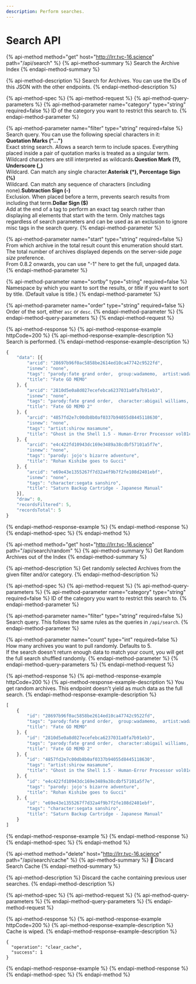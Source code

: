 ```yaml
---
description: Perform searches.
---
```


# Search API

{% api-method method="get" host="http://lrr.tvc-16.science" path="/api/search" %}
{% api-method-summary %}
Search the Archive Index
{% endapi-method-summary %}

{% api-method-description %}
Search for Archives. You can use the IDs of this JSON with the other endpoints.
{% endapi-method-description %}

{% api-method-spec %}
{% api-method-request %}
{% api-method-query-parameters %}
{% api-method-parameter name="category" type="string" required=false %}
ID of the category you want to restrict this search to.
{% endapi-method-parameter %}

{% api-method-parameter name="filter" type="string" required=false %}
Search query. You can use the following special characters in it:  
**Quotation Marks \("..."\)**  
Exact string search. Allows a search term to include spaces. Everything placed inside a pair of quotation marks is treated as a singular term. Wildcard characters are still interpreted as wildcards.**Question Mark \(?\), Underscore \(\_\)**  
Wildcard. Can match any single character.**Asterisk \(\*\), Percentage Sign \(%\)**  
Wildcard. Can match any sequence of characters \(including none\).**Subtraction Sign \(-\)**  
Exclusion. When placed before a term, prevents search results from including that term.**Dollar Sign \($\)**  
Add at the end of a tag to perform an exact tag search rather than displaying all elements that start with the term. Only matches tags regardless of search parameters and can be used as an exclusion to ignore misc tags in the search query.
{% endapi-method-parameter %}

{% api-method-parameter name="start" type="string" required=false %}
From which archive in the total result count this enumeration should start. The total number of archives displayed depends on the server-side _page size_ preference.  
From 0.8.2 onwards, you can use "-1" here to get the full, unpaged data.  
{% endapi-method-parameter %}

{% api-method-parameter name="sortby" type="string" required=false %}
Namespace by which you want to sort the results, or _title_ if you want to sort by title. \(Default value is title.\)
{% endapi-method-parameter %}

{% api-method-parameter name="order" type="string" required=false %}
Order of the sort, either `asc` or `desc`.
{% endapi-method-parameter %}
{% endapi-method-query-parameters %}
{% endapi-method-request %}

{% api-method-response %}
{% api-method-response-example httpCode=200 %}
{% api-method-response-example-description %}
Search is performed.
{% endapi-method-response-example-description %}

```javascript
{
    "data": [{
        "arcid": "28697b96f0ac5858be2614ed10ca47742c9522fd",
        "isnew": "none",
        "tags": "parody:fate grand order,  group:wadamemo,  artist:wada rco,  artbook,  full color",
        "title": "Fate GO MEMO"
    }, {
        "arcid": "2810d5e0a8d027ecefebca6237031a0fa7b91eb3",
        "isnew": "none",
        "tags": "parody:fate grand order,  character:abigail williams,  character:artoria pendragon alter,  character:asterios,  character:ereshkigal,  character:gilgamesh,  character:hans christian andersen,  character:hassan of serenity,  character:hector,  character:helena blavatsky,  character:irisviel von einzbern,  character:jeanne alter,  character:jeanne darc,  character:kiara sessyoin,  character:kiyohime,  character:lancer,  character:martha,  character:minamoto no raikou,  character:mochizuki chiyome,  character:mordred pendragon,  character:nitocris,  character:oda nobunaga,  character:osakabehime,  character:penthesilea,  character:queen of sheba,  character:rin tosaka,  character:saber,  character:sakata kintoki,  character:scheherazade,  character:sherlock holmes,  character:suzuka gozen,  character:tamamo no mae,  character:ushiwakamaru,  character:waver velvet,  character:xuanzang,  character:zhuge liang,  group:wadamemo,  artist:wada rco,  artbook,  full color",
        "title": "Fate GO MEMO 2"
    }, {
        "arcid": "4857fd2e7c00db8b0af0337b94055d8445118630",
        "isnew": "none",
        "tags": "artist:shirow masamune",
        "title": "Ghost in the Shell 1.5 - Human-Error Processor vol01ch01"
    }, {
        "arcid": "e4c422fd10943dc169e3489a38cdbf57101a5f7e",
        "isnew": "none",
        "tags": "parody: jojo's bizarre adventure",
        "title": "Rohan Kishibe goes to Gucci"
    }, {
        "arcid": "e69e43e1355267f7d32a4f9b7f2fe108d2401ebf",
        "isnew": "none",
        "tags": "character:segata sanshiro",
        "title": "Saturn Backup Cartridge - Japanese Manual"
    }],
    "draw": 0,
    "recordsFiltered": 5,
    "recordsTotal": 5
}
```
{% endapi-method-response-example %}
{% endapi-method-response %}
{% endapi-method-spec %}
{% endapi-method %}

{% api-method method="get" host="http://lrr.tvc-16.science" path="/api/search/random" %}
{% api-method-summary %}
Get Random Archives out of the Index
{% endapi-method-summary %}

{% api-method-description %}
Get randomly selected Archives from the given filter and/or category. 
{% endapi-method-description %}

{% api-method-spec %}
{% api-method-request %}
{% api-method-query-parameters %}
{% api-method-parameter name="category" type="string" required=false %}
ID of the category you want to restrict this search to.
{% endapi-method-parameter %}

{% api-method-parameter name="filter" type="string" required=false %}
Search query. This follows the same rules as the queries in `/api/search`.
{% endapi-method-parameter %}

{% api-method-parameter name="count" type="int" required=false %}
How many archives you want to pull randomly. Defaults to 5.  
If the search doesn't return enough data to match your count, you will get the full search shuffled randomly.
{% endapi-method-parameter %}
{% endapi-method-query-parameters %}
{% endapi-method-request %}

{% api-method-response %}
{% api-method-response-example httpCode=200 %}
{% api-method-response-example-description %}
You get random archives. This endpoint doesn't yield as much data as the full search.
{% endapi-method-response-example-description %}

```javascript
[
    {
        "id": "28697b96f0ac5858be2614ed10ca47742c9522fd",
        "tags": "parody:fate grand order,  group:wadamemo,  artist:wada rco,  artbook,  full color",
        "title": "Fate GO MEMO"
    }, {
        "id": "2810d5e0a8d027ecefebca6237031a0fa7b91eb3",
        "tags": "parody:fate grand order,  character:abigail williams,  character:artoria pendragon alter,  character:asterios,  character:ereshkigal,  character:gilgamesh,  character:hans christian andersen,  character:hassan of serenity,  character:hector,  character:helena blavatsky,  character:irisviel von einzbern,  character:jeanne alter,  character:jeanne darc,  character:kiara sessyoin,  character:kiyohime,  character:lancer,  character:martha,  character:minamoto no raikou,  character:mochizuki chiyome,  character:mordred pendragon,  character:nitocris,  character:oda nobunaga,  character:osakabehime,  character:penthesilea,  character:queen of sheba,  character:rin tosaka,  character:saber,  character:sakata kintoki,  character:scheherazade,  character:sherlock holmes,  character:suzuka gozen,  character:tamamo no mae,  character:ushiwakamaru,  character:waver velvet,  character:xuanzang,  character:zhuge liang,  group:wadamemo,  artist:wada rco,  artbook,  full color",
        "title": "Fate GO MEMO 2"
    }, {
        "id": "4857fd2e7c00db8b0af0337b94055d8445118630",
        "tags": "artist:shirow masamune",
        "title": "Ghost in the Shell 1.5 - Human-Error Processor vol01ch01"
    }, {
        "id": "e4c422fd10943dc169e3489a38cdbf57101a5f7e",
        "tags": "parody: jojo's bizarre adventure",
        "title": "Rohan Kishibe goes to Gucci"
    }, {
        "id": "e69e43e1355267f7d32a4f9b7f2fe108d2401ebf",
        "tags": "character:segata sanshiro",
        "title": "Saturn Backup Cartridge - Japanese Manual"
    }
]
```
{% endapi-method-response-example %}
{% endapi-method-response %}
{% endapi-method-spec %}
{% endapi-method %}


{% api-method method="delete" host="http://lrr.tvc-16.science" path="/api/search/cache" %}
{% api-method-summary %}
🔑 Discard Search Cache
{% endapi-method-summary %}

{% api-method-description %}
Discard the cache containing previous user searches.
{% endapi-method-description %}

{% api-method-spec %}
{% api-method-request %}
{% api-method-query-parameters %}
{% endapi-method-query-parameters %}
{% endapi-method-request %}

{% api-method-response %}
{% api-method-response-example httpCode=200 %}
{% api-method-response-example-description %}
Cache is wiped.
{% endapi-method-response-example-description %}

```
{
  "operation": "clear_cache",
  "success": 1
}
```
{% endapi-method-response-example %}
{% endapi-method-response %}
{% endapi-method-spec %}
{% endapi-method %}

